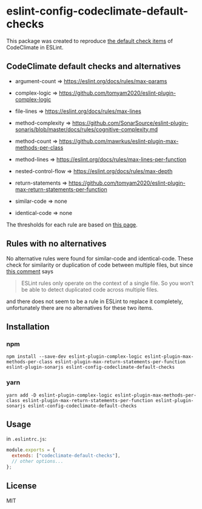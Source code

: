 # eslint-config-codeclimate-default-checks

This package was created to reproduce [the default check items](<(https://docs.codeclimate.com/docs/maintainability#checks)>) of CodeClimate in ESLint.

## CodeClimate default checks and alternatives

- argument-count => https://eslint.org/docs/rules/max-params

- complex-logic => https://github.com/tomyam2020/eslint-plugin-complex-logic

- file-lines => https://eslint.org/docs/rules/max-lines

- method-complexity => https://github.com/SonarSource/eslint-plugin-sonarjs/blob/master/docs/rules/cognitive-complexity.md

- method-count => https://github.com/mawrkus/eslint-plugin-max-methods-per-class

- method-lines => https://eslint.org/docs/rules/max-lines-per-function

- nested-control-flow => https://eslint.org/docs/rules/max-depth

- return-statements => https://github.com/tomyam2020/eslint-plugin-max-return-statements-per-function

- similar-code => none

- identical-code => none

The thresholds for each rule are based on [this page](https://docs.codeclimate.com/docs/default-analysis-configuration#default-thresholds).

## Rules with no alternatives

No alternative rules were found for similar-code and identical-code. These check for similarity or duplication of code between multiple files, but since [this comment](https://github.com/eslint/eslint/issues/3957#issuecomment-143732581) says

> ESLint rules only operate on the context of a single file. So you won’t be able to detect duplicated code across multiple files.

and there does not seem to be a rule in ESLint to replace it completely, unfortunately there are no alternatives for these two items.

## Installation

### npm

```shell
npm install --save-dev eslint-plugin-complex-logic eslint-plugin-max-methods-per-class eslint-plugin-max-return-statements-per-function eslint-plugin-sonarjs eslint-config-codeclimate-default-checks
```

### yarn

```shell
yarn add -D eslint-plugin-complex-logic eslint-plugin-max-methods-per-class eslint-plugin-max-return-statements-per-function eslint-plugin-sonarjs eslint-config-codeclimate-default-checks
```

## Usage

in `.eslintrc.js`:

```js
module.exports = {
  extends: ["codeclimate-default-checks"],
  // other options...
};
```

## License

MIT
